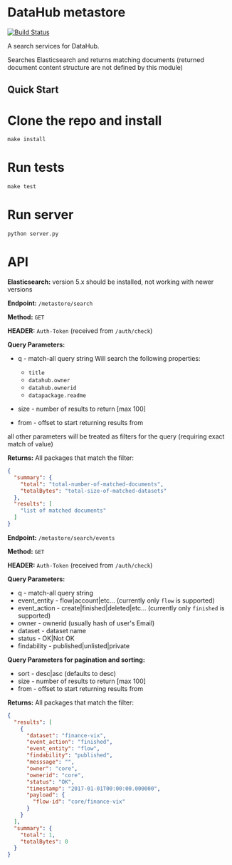 # DataHub metastore

[![Build Status](https://travis-ci.org/datahq/metastore.svg?branch=master)](https://travis-ci.org/datahq/metastore)

A search services for DataHub.

Searches Elasticsearch and returns matching documents (returned document content structure are not defined by this module)   

## Quick Start

# Clone the repo and install

`make install`

# Run tests

`make test`

# Run server

`python server.py`


# API

**Elasticsearch:** version 5.x should be installed, not working with newer versions


**Endpoint:** `/metastore/search`

**Method:** `GET`

**HEADER:** `Auth-Token` (received from `/auth/check`)

**Query Parameters:**

* q - match-all query string
  Will search the following properties:
    - `title`
    - `datahub.owner`
    - `datahub.ownerid`
    - `datapackage.readme`

* size - number of results to return [max 100]
* from - offset to start returning results from

all other parameters will be treated as filters for the query (requiring exact match of value)

**Returns:** All packages that match the filter:
```json
{
  "summary": {
    "total": "total-number-of-matched-documents",
    "totalBytes": "total-size-of-matched-datasets"
  },
  "results": [
    "list of matched documents"
  ]
}
```

**Endpoint:** `/metastore/search/events`

**Method:** `GET`

**HEADER:** `Auth-Token` (received from `/auth/check`)

**Query Parameters:**

* q - match-all query string
* event_entity - flow|account|etc... (currently only `flow` is supported)
* event_action - create|finished|deleted|etc... (currently only `finished` is supported)
* owner - ownerid (usually hash of user's Email)
* dataset - dataset name
* status - OK|Not OK
* findability - published|unlisted|private

**Query Parameters for pagination and sorting:**
* sort - desc|asc (defaults to desc)
* size - number of results to return [max 100]
* from - offset to start returning results from

**Returns:** All packages that match the filter:
```json
{
  "results": [
    {
      "dataset": "finance-vix",
      "event_action": "finished",
      "event_entity": "flow",
      "findability": "published",
      "messsage": "",
      "owner": "core",
      "ownerid": "core",
      "status": "OK",
      "timestamp": "2017-01-01T00:00:00.000000",
      "payload": {
        "flow-id": "core/finance-vix"
      }
    }
  ],
  "summary": {
    "total": 1,
    "totalBytes": 0
  }
}
```
